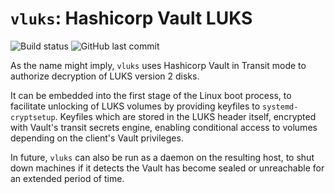 # `vluks`: Hashicorp Vault LUKS

![Build status](https://ci.sapphic.systems/api/v1/teams/main/pipelines/vluks/jobs/nightly/badge)
![GitHub last commit](https://img.shields.io/github/last-commit/SapphicCode/vluks)

As the name might imply, `vluks` uses Hashicorp Vault in Transit mode to authorize decryption of LUKS version 2 disks.

It can be embedded into the first stage of the Linux boot process, to facilitate unlocking of LUKS volumes by providing keyfiles to `systemd-cryptsetup`. Keyfiles which are stored in the LUKS header itself, encrypted with Vault's transit secrets engine, enabling conditional access to volumes depending on the client's Vault privileges.

In future, `vluks` can also be run as a daemon on the resulting host, to shut down machines if it detects the Vault has become sealed or unreachable for an extended period of time.
